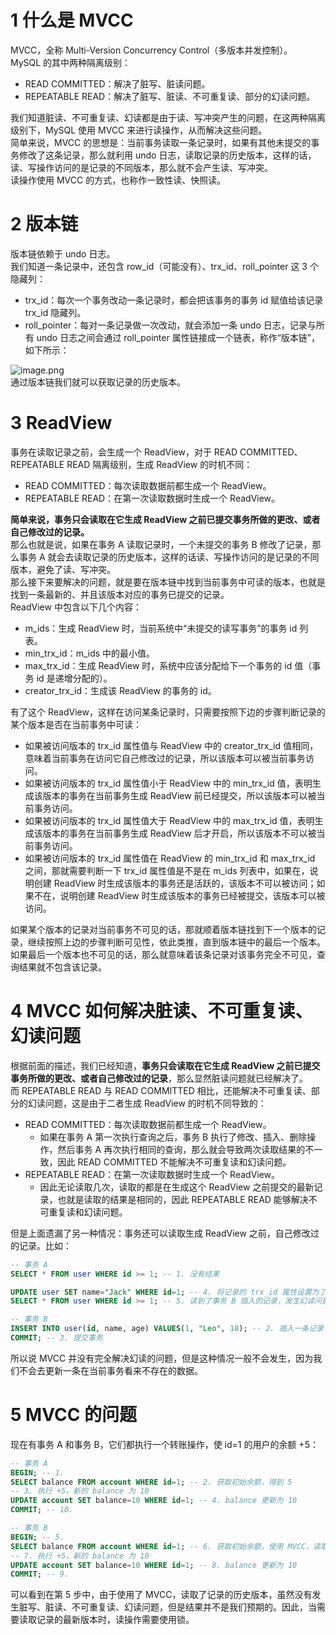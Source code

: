 # 1 什么是 MVCC
MVCC，全称 Multi-Version Concurrency Control（多版本并发控制）。<br />MySQL 的其中两种隔离级别：

- READ COMMITTED：解决了脏写、脏读问题。
- REPEATABLE READ：解决了脏写、脏读、不可重复读、部分的幻读问题。

我们知道脏读、不可重复读、幻读都是由于读、写冲突产生的问题，在这两种隔离级别下，MySQL 使用 MVCC 来进行读操作，从而解决这些问题。<br />简单来说，MVCC 的思想是：当前事务读取一条记录时，如果有其他未提交的事务修改了这条记录，那么就利用 undo 日志，读取记录的历史版本，这样的话，读、写操作访问的是记录的不同版本，那么就不会产生读、写冲突。<br />读操作使用 MVCC 的方式，也称作一致性读、快照读。
# 2 版本链
版本链依赖于 undo 日志。<br />我们知道一条记录中，还包含 row_id（可能没有）、trx_id、roll_pointer 这 3 个隐藏列：

- trx_id：每次一个事务改动一条记录时，都会把该事务的事务 id 赋值给该记录 trx_id 隐藏列。
- roll_pointer：每对一条记录做一次改动，就会添加一条 undo 日志，记录与所有 undo 日志之间会通过 roll_pointer 属性链接成一个链表，称作“版本链”，如下所示：

![image.png](<../images/20 MySQL 进阶-MVCC/1.png>)<br />通过版本链我们就可以获取记录的历史版本。
# 3 ReadView
事务在读取记录之前，会生成一个 ReadView，对于 READ COMMITTED、REPEATABLE READ 隔离级别，生成 ReadView 的时机不同：

- READ COMMITTED：每次读取数据前都生成一个 ReadView。
- REPEATABLE READ：在第一次读取数据时生成一个 ReadView。

**简单来说，事务只会读取在它生成 ReadView 之前已提交事务所做的更改、或者自己修改过的记录。**<br />那么也就是说，如果在事务 A 读取记录时，一个未提交的事务 B 修改了记录，那么事务 A 就会去读取记录的历史版本，这样的话读、写操作访问的是记录的不同版本，避免了读、写冲突。<br />那么接下来要解决的问题，就是要在版本链中找到当前事务中可读的版本，也就是找到一条最新的、并且该版本对应的事务已提交的记录。<br />ReadView 中包含以下几个内容：

- m_ids：生成 ReadView 时，当前系统中“未提交的读写事务”的事务 id 列表。
- min_trx_id：m_ids 中的最小值。
- max_trx_id：生成 ReadView 时，系统中应该分配给下一个事务的 id 值（事务 id 是递增分配的）。
- creator_trx_id：生成该 ReadView 的事务的 id。

有了这个 ReadView，这样在访问某条记录时，只需要按照下边的步骤判断记录的某个版本是否在当前事务中可读：

- 如果被访问版本的 trx_id 属性值与 ReadView 中的 creator_trx_id 值相同，意味着当前事务在访问它自己修改过的记录，所以该版本可以被当前事务访问。 
- 如果被访问版本的 trx_id 属性值小于 ReadView 中的 min_trx_id 值，表明生成该版本的事务在当前事务生成 ReadView 前已经提交，所以该版本可以被当前事务访问。 
- 如果被访问版本的 trx_id 属性值大于 ReadView 中的 max_trx_id 值，表明生成该版本的事务在当前事务生成 ReadView 后才开启，所以该版本不可以被当前事务访问。 
- 如果被访问版本的 trx_id 属性值在 ReadView 的 min_trx_id 和 max_trx_id 之间，那就需要判断一下 trx_id 属性值是不是在 m_ids 列表中，如果在，说明创建 ReadView 时生成该版本的事务还是活跃的，该版本不可以被访问；如果不在，说明创建 ReadView 时生成该版本的事务已经被提交，该版本可以被访问。 

如果某个版本的记录对当前事务不可见的话，那就顺着版本链找到下一个版本的记录，继续按照上边的步骤判断可见性，依此类推，直到版本链中的最后一个版本。如果最后一个版本也不可见的话，那么就意味着该条记录对该事务完全不可见，查询结果就不包含该记录。
# 4 MVCC 如何解决脏读、不可重复读、幻读问题
根据前面的描述，我们已经知道，**事务只会读取在它生成 ReadView 之前已提交事务所做的更改、或者自己修改过的记录**，那么显然脏读问题就已经解决了。<br />而 REPEATABLE READ 与 READ COMMITTED 相比，还能解决不可重复读、部分的幻读问题，这是由于二者生成 ReadView 的时机不同导致的：

- READ COMMITTED：每次读取数据前都生成一个 ReadView。
   - 如果在事务 A 第一次执行查询之后，事务 B 执行了修改、插入、删除操作，然后事务 A 再次执行相同的查询，那么就会导致两次读取结果的不一致，因此 READ COMMITTED 不能解决不可重复读和幻读问题。
- REPEATABLE READ：在第一次读取数据时生成一个 ReadView。
   - 因此无论读取几次，读取的都是在生成这个 ReadView 之前提交的最新记录，也就是读取的结果是相同的，因此 REPEATABLE READ 能够解决不可重复读和幻读问题。

但是上面遗漏了另一种情况：事务还可以读取生成 ReadView 之前，自己修改过的记录。比如：
```sql
-- 事务 A
SELECT * FROM user WHERE id >= 1; -- 1. 没有结果

UPDATE user SET name="Jack" WHERE id=1; -- 4. 将记录的 trx_id 属性设置为了事务 A 的 id
SELECT * FROM user WHERE id >= 1; -- 5. 读到了事务 B 插入的记录，发生幻读问题

-- 事务 B
INSERT INTO user(id, name, age) VALUES(1, "Leo", 18); -- 2. 插入一条记录
COMMIT; -- 3. 提交事务
```
所以说 MVCC 并没有完全解决幻读的问题，但是这种情况一般不会发生，因为我们不会去更新一条在当前事务看来不存在的数据。
# 5 MVCC 的问题
现在有事务 A 和事务 B，它们都执行一个转账操作，使 id=1 的用户的余额 +5：
```sql
-- 事务 A
BEGIN; -- 1.
SELECT balance FROM account WHERE id=1; -- 2. 获取初始余额，得到 5
-- 3. 执行 +5，新的 balance 为 10
UPDATE account SET balance=10 WHERE id=1; -- 4. balance 更新为 10
COMMIT; -- 10.

-- 事务 B
BEGIN; -- 5.
SELECT balance FROM account WHERE id=1; -- 6. 获取初始余额，使用 MVCC，读取到历史版本，得到 5
-- 7. 执行 +5，新的 balance 为 10
UPDATE account SET balance=10 WHERE id=1; -- 8. balance 更新为 10
COMMIT; -- 9.
```
可以看到在第 5 步中，由于使用了 MVCC，读取了记录的历史版本，虽然没有发生脏写、脏读、不可重复读、幻读问题，但是结果并不是我们预期的。因此，当需要读取记录的最新版本时，读操作需要使用锁。
